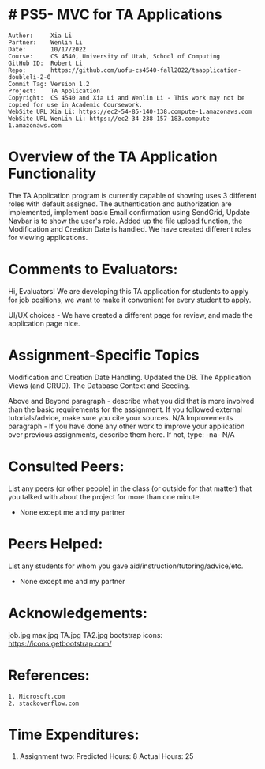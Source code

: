 # # PS5- MVC for TA Applications
```
Author:     Xia Li
Partner:    Wenlin Li
Date:       10/17/2022
Course:     CS 4540, University of Utah, School of Computing
GitHub ID:  Robert Li
Repo:       https://github.com/uofu-cs4540-fall2022/taapplication-doubleli-2-0
Commit Tag: Version 1.2
Project:    TA Application
Copyright:  CS 4540 and Xia Li and Wenlin Li - This work may not be copied for use in Academic Coursework.
WebSite URL Xia Li: https://ec2-54-85-140-138.compute-1.amazonaws.com
WebSite URL WenLin Li: https://ec2-34-238-157-183.compute-1.amazonaws.com
```
# Overview of the TA Application Functionality 

The TA Application program is currently capable of showing uses 3 different roles with default assigned. The authentication and authorization are 
implemented, implement basic Email confirmation using SendGrid, Update Navbar is to show the user's role. Added up the file upload function, the Modification and Creation Date is handled. We have created different roles for viewing applications. 

# Comments to Evaluators:

Hi, Evaluators! We are developing this TA application for students to apply for job positions, we want to make it convenient for every student to apply.

UI/UX choices - We have created a different page for review, and made the application page nice.

# Assignment-Specific Topics

Modification and Creation Date Handling.
Updated the DB.
The Application Views (and CRUD).
The Database Context and Seeding.

Above and Beyond paragraph - describe what you did that is more involved than the basic requirements for the assignment.  If you followed external tutorials/advice, make sure you cite your sources.
N/A
Improvements paragraph - If you have done any other work to improve your application over previous assignments, describe them here.  If not, type: -na-
N/A

# Consulted Peers:

List any peers (or other people) in the class (or outside for that matter) that you talked with about the project for more than one minute.

 - None except me and my partner

# Peers Helped:

List any students for whom you gave aid/instruction/tutoring/advice/etc.

  - None except me and my partner

# Acknowledgements:

job.jpg
max.jpg
TA.jpg
TA2.jpg
bootstrap icons: https://icons.getbootstrap.com/

# References:

    1. Microsoft.com
    2. stackoverflow.com
    

# Time Expenditures:

  1. Assignment two: Predicted Hours: 8 Actual Hours: 25
